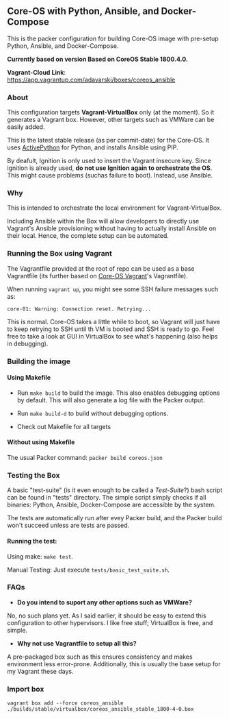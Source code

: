 ## Core-OS with Python, Ansible, and Docker-Compose

This is the packer configuration for building Core-OS image with pre-setup Python, Ansible, and Docker-Compose.

**Currently based on version Based on CoreOS Stable 1800.4.0.**

**Vagrant-Cloud Link**: https://app.vagrantup.com/adavarski/boxes/coreos_ansible

### About

This configuration targets **Vagrant-VirtualBox** only (at the moment).
So it generates a Vagrant box.
However, other targets such as VMWare can be easily added.

This is the latest stable release (as per commit-date) for the Core-OS.
It uses [ActivePython][1] for Python, and installs Ansible using PIP.

By deafult, Ignition is only used to insert the Vagrant insecure key.
Since ignition is already used, **do not use Ignition again to orchestrate the OS**.
This might cause problems (suchas failure to boot). Instead, use Ansible.

### Why

This is intended to orchestrate the local environment for Vagrant-VirtualBox.

Including Ansible within the Box will allow developers to directly use Vagrant's
Ansible provisioning without having to actually install Ansible on their local.
Hence, the complete setup can be automated.

### Running the Box using Vagrant

The Vagrantfile provided at the root of repo can be used as a base Vagrantfile (its further based on [Core-OS Vagrant][2]'s Vagrantfile).

When running `vagrant up`, you might see some SSH failure messages such as:

`core-01: Warning: Connection reset. Retrying...`

This is normal. Core-OS takes a little while to boot, so Vagrant will just
have to keep retrying to SSH until th VM is booted and SSH is ready to go.
Feel free to take a look at GUI in VirtualBox to see what's happening
(also helps in debugging).

### Building the image

#### Using Makefile

* Run `make build` to build the image. This also enables debugging options by default.
This will also generate a log file with the Packer output.

* Run `make build-d` to build without debugging options.

* Check out Makefile for all targets

#### Without using Makefile

The usual Packer command: `packer build coreos.json`

### Testing the Box

A basic "test-suite" (is it even enough to be called a *Test-Suite*?) bash script
can be found in "tests" directory. The simple script simply checks if all
binaries: Python, Ansible, Docker-Compose are accessible by the system.

The tests are automatically run after evey Packer build, and the Packer build
won't succeed unless are tests are passed.

#### Running the test:

Using make: `make test`.

Manual Testing: Just execute `tests/basic_test_suite.sh`.

### FAQs

* **Do you intend to suport any other options such as VMWare?**

No, no such plans yet. As I said earlier, it should be easy to extend this configuration
to other hypervisors. I like free stuff; VirtualBox is free, and simple.

* **Why not use Vagrantfile to setup all this?**

A pre-packaged box such as this ensures consistency and makes environment less error-prone.
Additionally, this is usually the base setup for my Vagrant these days.

 [1]: https://www.activestate.com/activepython
 [2]: https://github.com/coreos/coreos-vagrant

### Import box

```
vagrant box add --force coreos_ansible ./builds/stable/virtualbox/coreos_ansible_stable_1800-4-0.box 
```
